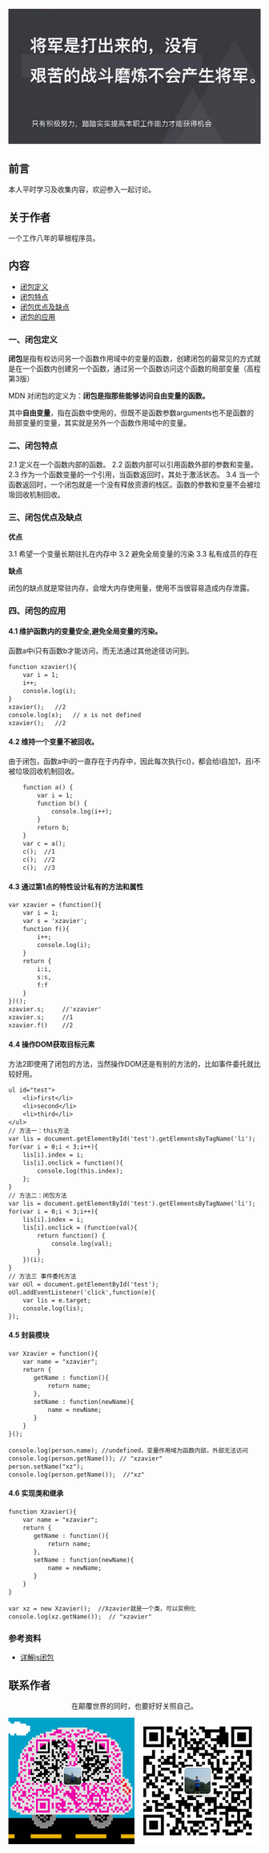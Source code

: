 ![image](../img/timg.jpg)
<br>

## 前言

本人平时学习及收集内容，欢迎参入一起讨论。

## 关于作者

一个工作八年的草根程序员。

## 内容

- [闭包定义](#一闭包定义)
- [闭包特点](#二闭包特点)
- [闭包优点及缺点](#三闭包优点及缺点)
- [闭包的应用](#四闭包的应用)

### 一、闭包定义

**闭包**是指有权访问另一个函数作用域中的变量的函数，创建闭包的最常见的方式就是在一个函数内创建另一个函数，通过另一个函数访问这个函数的局部变量（高程第3版）

MDN 对闭包的定义为：**闭包是指那些能够访问自由变量的函数。**

其中**自由变量**，指在函数中使用的，但既不是函数参数arguments也不是函数的局部变量的变量，其实就是另外一个函数作用域中的变量。

### 二、闭包特点

2.1 定义在一个函数内部的函数。
2.2 函数内部可以引用函数外部的参数和变量。
2.3 作为一个函数变量的一个引用，当函数返回时，其处于激活状态。
3.4 当一个函数返回时，一个闭包就是一个没有释放资源的栈区。函数的参数和变量不会被垃圾回收机制回收。

### 三、闭包优点及缺点

**优点**

3.1 希望一个变量长期驻扎在内存中
3.2 避免全局变量的污染
3.3 私有成员的存在

**缺点**

闭包的缺点就是常驻内存，会增大内存使用量，使用不当很容易造成内存泄露。

### 四、闭包的应用

#### 4.1 维护函数内的变量安全,避免全局变量的污染。

函数a中i只有函数b才能访问，而无法通过其他途径访问到。

```
function xzavier(){
    var i = 1;
    i++;
    console.log(i);
}
xzavier();   //2 
console.log(x);   // x is not defined                 
xzavier();   //2
```

#### 4.2 维持一个变量不被回收。

由于闭包，函数a中i的一直存在于内存中，因此每次执行c()，都会给i自加1，且i不被垃圾回收机制回收。

```
    function a() {  
        var i = 1;  
        function b() { 
            console.log(i++); 
        }  
        return b; 
    }
    var c = a(); 
    c();  //1
    c();  //2
    c();  //3
```

#### 4.3 通过第1点的特性设计私有的方法和属性

```
var xzavier = (function(){
    var i = 1;
    var s = 'xzavier';
    function f(){
        i++;
        console.log(i);
    }
    return {
        i:i,
        s:s,             
        f:f
    }
})();
xzavier.s;     //'xzavier'
xzavier.s;     //1
xzavier.f()    //2
```

#### 4.4 操作DOM获取目标元素

方法2即使用了闭包的方法，当然操作DOM还是有别的方法的，比如事件委托就比较好用。

```
ul id="test">
    <li>first</li>
    <li>second</li>
    <li>third</li>
</ul>
// 方法一：this方法
var lis = document.getElementById('test').getElementsByTagName('li');
for(var i = 0;i < 3;i++){
    lis[i].index = i;
    lis[i].onclick = function(){
        console.log(this.index);
    };
} 
// 方法二：闭包方法
var lis = document.getElementById('test').getElementsByTagName('li');
for(var i = 0;i < 3;i++){
    lis[i].index = i;
    lis[i].onclick = (function(val){
        return function() {
            console.log(val);
        }
    })(i);
}
// 方法三 事件委托方法
var oUl = document.getElementById('test');
oUl.addEventListener('click',function(e){
    var lis = e.target;
    console.log(lis); 
});
```
#### 4.5 封装模块

```
var Xzavier = function(){       
    var name = "xzavier";       
    return {    
       getName : function(){    
           return name;    
       },    
       setName : function(newName){    
           name = newName;    
       }    
    }    
}();    

console.log(person.name); //undefined，变量作用域为函数内部，外部无法访问    
console.log(person.getName()); // "xzavier" 
person.setName("xz");    
console.log(person.getName());  //"xz"
```

#### 4.6 实现类和继承

```
function Xzavier(){       
    var name = "xzavier";       
    return {    
       getName : function(){    
           return name;    
       },    
       setName : function(newName){    
           name = newName;    
       }    
    }    
}

var xz = new Xzavier();  //Xzavier就是一个类，可以实例化
console.log(xz.getName());  // "xzavier"  

```

### 参考资料

- [详解js闭包](https://segmentfault.com/a/1190000006855822)

## 联系作者

<div align="center">
    <p>
        在颠覆世界的同时，也要好好关照自己。
    </p>
    <img src="../img/contact.png" />
</div>
